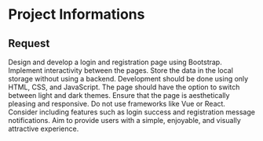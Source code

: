 # Project Informations

## Request
Design and develop a login and registration page using Bootstrap. Implement interactivity between the pages. Store the data in the local storage without using a backend. Development should be done using only HTML, CSS, and JavaScript. The page should have the option to switch between light and dark themes. Ensure that the page is aesthetically pleasing and responsive. Do not use frameworks like Vue or React. Consider including features such as login success and registration message notifications. Aim to provide users with a simple, enjoyable, and visually attractive experience.

